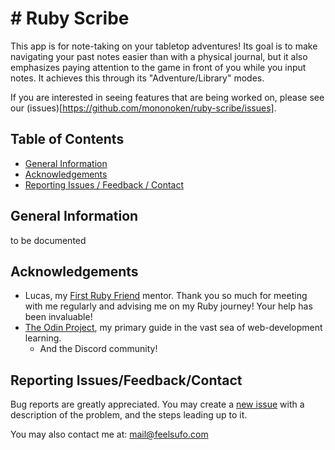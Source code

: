 # # Ruby Scribe

<!-- ![A screenshot showing a preview of the project.](screenshot.png "Project Preview") -->

This app is for note-taking on your tabletop adventures! Its goal is to make navigating your past notes easier than with a physical journal, but it also emphasizes paying attention to the game in front of you while you input notes. It achieves this through its "Adventure/Library" modes.

If you are interested in seeing features that are being worked on, please see our (issues)[https://github.com/mononoken/ruby-scribe/issues].

<!-- [Click here to see a live-preview hosted on Github).](https://mononoken.github.io/<project_link>/) -->

## Table of Contents

<!-- - Install(#install) -->

- [General Information](#general-information)
- [Acknowledgements](#acknowledgements)
- [Reporting Issues / Feedback / Contact](#reporting-issuesfeedbackcontact)

<!-- ## Install -->
<!---->
<!-- Include dependencies and how to install and run the program on a local machine. -->

## General Information

to be documented

## Acknowledgements

- Lucas, my [First Ruby Friend](https://firstrubyfriend.org) mentor. Thank you so much for meeting with me regularly and advising me on my Ruby journey! Your help has been invaluable!
- [The Odin Project](https://www.theodinproject.com), my primary guide in the vast sea of web-development learning.
  - And the Discord community!

## Reporting Issues/Feedback/Contact

Bug reports are greatly appreciated. You may create a [new issue](https://github.com/mononoken/ruby-scribe/issues/new) with a description of the problem, and the steps leading up to it.

You may also contact me at: mail@feelsufo.com
